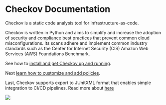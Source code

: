 

# Checkov Documentation

Checkov is a static code analysis tool for infrastructure-as-code. 



Checkov is written in Python and aims to simplify and increase the adoption of security and compliance best practices that prevent common cloud misconfigurations. Its scans adhere and implement common industry standards such as the Center for Internet Security (CIS) Amazon Web Services (AWS) Foundations Benchmark.


See how to [install and get Checkov up and running](1.Introduction/Getting%20Started.html).

Next [learn how to customize and add policies](1.Introduction/Policies.md).

Last, Checkov supports export to JUnitXML format that enables simple integration to CI/CD pipelines. Read more about [here](1.Introduction/Results.md) 


![](checkov-recording.gif)
